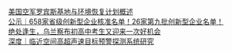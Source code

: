   
[美国空军罗宾斯基地与环境恢复计划概述](http://www.dianyue.me/archives/360/v7eepqvwmjf2fnn6/)  
[公示｜658家省级创新型企业核准名单！26家第九批创新型企业名单！](http://www.dianyue.me/archives/083/9wk9b9q9m0azz9bt/)  
[绝处逢生，乌兰察布初高中考生又迎来一次好机会](http://www.dianyue.me/archives/090/84tvqw0v5wprmc25/)  
[深度｜临近空间高超声速目标预警探测系统研究](http://www.dianyue.me/archives/321/c14xsilzqut2qgyi/)